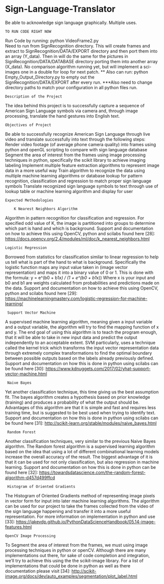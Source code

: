 # Sign-Language-Translator
Be able to acknowledge sign language graphically. Multiple uses. 

	TO RUN CODE RIGHT NOW
Run Code by running:  python VideoFrame2.py <br />
Need to run from SignRecognition directory. This will create frames and extract to SignRecognition/DATA/EXPORT directory and 		then port them into an array (Y_data). Then in will do the same for the pictures in SignRecognition/DATA/DATABASE directory 		porting them into another array (X_data). No comparison algorithm running yet, but will implement a sci-images one in a double 		for loop for next patch. 
** Also can run: python Empty_Output_Directory.py
to empty out the SignRecognition/DATA/EXPORT after every run.
 ***Also need to change directory paths to match your configuration in all python files run. 

	Description of the Project
The idea behind this project is to successfully capture a sequence of American Sign Language symbols via camera and, through image processing, translate the hand gestures into English text.


	Objectives of Project 
Be able to successfully recognize American Sign Language through live video and translate successfully into text through the following steps:
	Render video footage (of average phone camera quality) into frames using python and openGL scripting to compare with sign 		language database
	Segment the area of interest from the frames using image processing techniques in python, specifically the scikit library to 		achieve imaging labeling
	Implement multiple feature extraction algorithms to represent image data in a more useful way
	Train algorithm to recognize the data using multiple machine learning algorithms or database lookup for pattern recognition, 		classification and regression to match proper sign language symbols
	Translate recognized sign language symbols to text through use of lookup table or machine learning algorithm and display for 		user


	Expected Methodologies
	
   		K Nearest Neighbors Algorithm
Algorithm in pattern recognition for classification and regression. For specified odd value of K, the image is partitioned into groups to determine which part is hand and which is background. Support and documentation on how to achieve this using OpenCV, python and scilabs found here [28]: https://docs.opencv.org/2.4/modules/ml/doc/k_nearest_neighbors.html 
        
    Logistic Regression
Borrowed from statistics for classification similar to linear regression to help us tell what is part of the hand to what is background. Specifically the logistic function maps any input value taken in (image vector representation) and maps it into a binary value of  0 or 1. This is done with the formula:
y = e^(b0 + b1*x) / (1 + e^(b0 + b1*x))
Where x is your input and b0 and b1 are weights calculated from probabilities and predictions made on the data. Support and documentation on how to achieve this using OpenCV, python and scilabs found here [29]: https://machinelearningmastery.com/logistic-regression-for-machine-learning/ 


     Support Vector Machine 
A supervised machine learning algorithm, meaning given a input variable and a output variable, the algorithm will try to find the mapping function of x and y. The end goal of using this algorithm is to teach the program enough, that it will be able to take in new input data and predict the output independently to an acceptable extent. SVM particularly, uses a technique called the kernel trick which transforms the input vector representation data through extremely complex transformations to find the optimal boundary between possible outputs based on the labels already previously defined.  Support and documentation on how this is done in python using scilabs can be found here [30]: https://www.kdnuggets.com/2017/02/yhat-support-vector-machine.html 


     Naive Bayes
Yet another classification technique, this time giving us the best assumption fit. The bayes algorithm creates a hypothesis based on prior knowledge (training) and produces a probability of what the output should be. Advantages of this algorithm are that it is simple and fast and requires less training time, but is suggested to be best used when trying to identify text. Support and documentation on how this is done in python using scilabs can be found here [31]: http://scikit-learn.org/stable/modules/naive_bayes.html 


     Random Forest
Another classification techniques, very similar to the previous Naive Bayes algorithm. The Random forest algorithm is a supervised learning algorithm based on the idea that using a lot of different combinational learning models increase the overall accuracy of the result. The biggest advantage of it is that it can be used for not only classification, but also regression in machine learning. Support and documentation on how this is done in python can be found here [32]: https://towardsdatascience.com/the-random-forest-algorithm-d457d499ffcd
  
  
     Histogram of Oriented Gradients
The Histogram of Oriented Gradients method of representing image pixels in vector form for input into later machine learning algorithms. The algorithm can be used for our project to take the frames collected from the video of the sign language happening and transfer it into a more useful representation. For more information on implementation in python and use [33]: https://jakevdp.github.io/PythonDataScienceHandbook/05.14-image-features.html 

	OpenCV Image Processing
To Segment the area of interest from the frames, we must using image processing techniques in python or openCV. Although there are many implementations out there, for sake of code completion and integration, we’ll try to achieve this using the the scikit-image library. For a list of implementations that could be done in python as well as there documentation please visit [34]: http://scikit-image.org/docs/dev/auto_examples/segmentation/plot_label.html 

